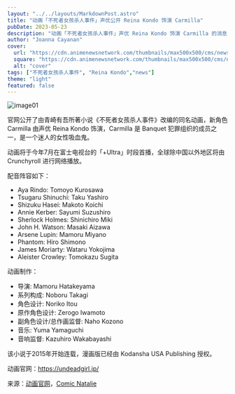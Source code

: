 ```yaml
---
layout: "../../layouts/MarkdownPost.astro"
title: "动画「不死者女孩杀人事件」声优公开 Reina Kondo 饰演 Carmilla"
pubDate: 2023-05-23
description: "动画「不死者女孩杀人事件」声优 Reina Kondo 饰演 Carmilla 的消息公开。该作将于今年7月在富士电视台的「+Ultra」时段首播，全球除中国以外地区将由 Crunchyroll 进行网络播放。"
author: "Joanna Cayanan"
cover:
  url: "https://cdn.animenewsnetwork.com/thumbnails/max500x500/cms/news.6/198355/carmilla2.jpg"
  square: "https://cdn.animenewsnetwork.com/thumbnails/max500x500/cms/news.6/198355/carmilla2.jpg"
  alt: "cover"
tags: ["不死者女孩杀人事件", "Reina Kondo","news"]
theme: "light"
featured: false
---
```


![image01](https://cdn.animenewsnetwork.com/thumbnails/max500x500/cms/news.6/198355/carmilla1.jpg)

官网公开了由青崎有吾所著小说《不死者女孩杀人事件》改编的同名动画，新角色 Carmilla 由声优 Reina Kondo 饰演，Carmilla 是 Banquet 犯罪组织的成员之一，是一个迷人的女性吸血鬼。

动画将于今年7月在富士电视台的「+Ultra」时段首播，全球除中国以外地区将由 Crunchyroll 进行网络播放。

配音阵容如下：

- Aya Rindo: Tomoyo Kurosawa
- Tsugaru Shinuchi: Taku Yashiro
- Shizuku Hasei: Makoto Koichi
- Annie Kerber: Sayumi Suzushiro
- Sherlock Holmes: Shinichiro Miki
- John H. Watson: Masaki Aizawa
- Arsene Lupin: Mamoru Miyano
- Phantom: Hiro Shimono
- James Moriarty: Wataru Yokojima
- Aleister Crowley: Tomokazu Sugita

动画制作：

- 导演: Mamoru Hatakeyama
- 系列构成: Noboru Takagi
- 角色设计: Noriko Itou
- 原作角色设计: Zerogo Iwamoto
- 副角色设计/总作画监督: Naho Kozono
- 音乐: Yuma Yamaguchi
- 音响监督: Kazuhiro Wakabayashi

该小说于2015年开始连载，漫画版已经由 Kodansha USA Publishing 授权。

动画官网：<https://undeadgirl.jp/>

来源：[动画官网](https://undeadgirl.jp/news/list/230523_01.php)，[Comic Natalie](https://natalie.mu/comic/news/525729)